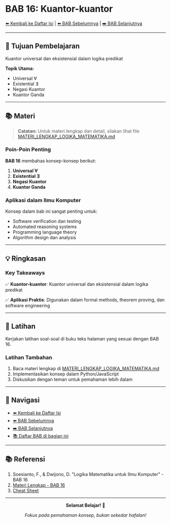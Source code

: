 # BAB 16: Kuantor-kuantor

[⬅️ Kembali ke Daftar Isi](../README.md) | [⬅️ BAB Sebelumnya](BAB-15-Komponen-Sintaktik.md) | [➡️ BAB Selanjutnya](BAB-17-Penafsiran-Validitas.md)

---

## 📖 Tujuan Pembelajaran

Kuantor universal dan eksistensial dalam logika predikat

**Topik Utama:**
- Universal ∀
- Existential ∃
- Negasi Kuantor
- Kuantor Ganda

---

## 📚 Materi

> **Catatan:** Untuk materi lengkap dan detail, silakan lihat file [MATERI_LENGKAP_LOGIKA_MATEMATIKA.md](../MATERI_LENGKAP_LOGIKA_MATEMATIKA.md)

### Poin-Poin Penting

**BAB 16** membahas konsep-konsep berikut:

1. **Universal ∀**
2. **Existential ∃**
3. **Negasi Kuantor**
4. **Kuantor Ganda**

### Aplikasi dalam Ilmu Komputer

Konsep dalam bab ini sangat penting untuk:
- Software verification dan testing
- Automated reasoning systems
- Programming language theory
- Algorithm design dan analysis

---

## 💡 Ringkasan

### Key Takeaways

✅ **Kuantor-kuantor**: Kuantor universal dan eksistensial dalam logika predikat

✅ **Aplikasi Praktis**: Digunakan dalam formal methods, theorem proving, dan software engineering

---

## 📝 Latihan

Kerjakan latihan soal-soal di buku teks halaman yang sesuai dengan BAB 16.

### Latihan Tambahan

1. Baca materi lengkap di [MATERI_LENGKAP_LOGIKA_MATEMATIKA.md](../MATERI_LENGKAP_LOGIKA_MATEMATIKA.md#bab-16)
2. Implementasikan konsep dalam Python/JavaScript
3. Diskusikan dengan teman untuk pemahaman lebih dalam

---

## 🔗 Navigasi

- [⬅️ Kembali ke Daftar Isi](../README.md)
- [⬅️ BAB Sebelumnya](BAB-15-Komponen-Sintaktik.md)
- [➡️ BAB Selanjutnya](BAB-17-Penafsiran-Validitas.md)
- [📚 Daftar BAB di bagian ini](README.md)

---

## 📚 Referensi

1. Soesianto, F., & Dwijono, D. "Logika Matematika untuk Ilmu Komputer" - BAB 16
2. [Materi Lengkap - BAB 16](../MATERI_LENGKAP_LOGIKA_MATEMATIKA.md)
3. [Cheat Sheet](../CHEAT_SHEET.md)

---

<div align="center">

**Selamat Belajar! 🚀**

*Fokus pada pemahaman konsep, bukan sekedar hafalan!*

</div>
